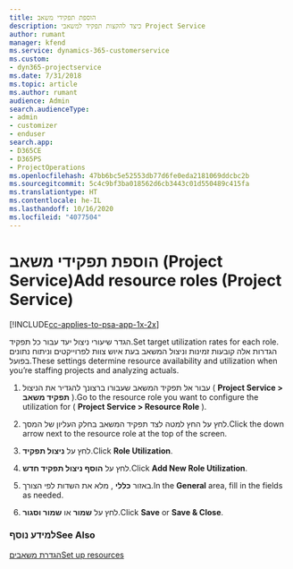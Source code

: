 ```yaml
---
title: הוספת תפקידי משאב
description: כיצד להקצות תפקיד למשאבי Project Service
author: rumant
manager: kfend
ms.service: dynamics-365-customerservice
ms.custom:
- dyn365-projectservice
ms.date: 7/31/2018
ms.topic: article
ms.author: rumant
audience: Admin
search.audienceType:
- admin
- customizer
- enduser
search.app:
- D365CE
- D365PS
- ProjectOperations
ms.openlocfilehash: 47bb6bc5e52553db77d6fe0eda2181069ddcbc2b
ms.sourcegitcommit: 5c4c9bf3ba018562d6cb3443c01d550489c415fa
ms.translationtype: HT
ms.contentlocale: he-IL
ms.lasthandoff: 10/16/2020
ms.locfileid: "4077504"
---
```

# <a name="add-resource-roles-project-service"></a><span data-ttu-id="a8a31-103">הוספת תפקידי משאב (Project Service)</span><span class="sxs-lookup"><span data-stu-id="a8a31-103">Add resource roles (Project Service)</span></span>

[!INCLUDE[cc-applies-to-psa-app-1x-2x](../includes/cc-applies-to-psa-app-1x-2x.md)]

<span data-ttu-id="a8a31-104">הגדר שיעורי ניצול יעד עבור כל תפקיד.</span><span class="sxs-lookup"><span data-stu-id="a8a31-104">Set target utilization rates for each role.</span></span> <span data-ttu-id="a8a31-105">הגדרות אלה קובעות זמינות וניצול המשאב בעת איוש צוות לפרוייקטים וניתוח נתונים בפועל.</span><span class="sxs-lookup"><span data-stu-id="a8a31-105">These settings determine resource availability and utilization when you’re staffing projects and analyzing actuals.</span></span>  
  
1.  <span data-ttu-id="a8a31-106">עבור אל תפקיד המשאב שעבורו ברצונך להגדיר את הניצול ( **Project Service > תפקיד משאב** ).</span><span class="sxs-lookup"><span data-stu-id="a8a31-106">Go to the resource role you want to configure the utilization for ( **Project Service > Resource Role** ).</span></span>  
  
2.  <span data-ttu-id="a8a31-107">לחץ על החץ למטה לצד תפקיד המשאב בחלק העליון של המסך.</span><span class="sxs-lookup"><span data-stu-id="a8a31-107">Click the down arrow next to the resource role at the top of the screen.</span></span>  
  
3.  <span data-ttu-id="a8a31-108">לחץ על **ניצול תפקיד**.</span><span class="sxs-lookup"><span data-stu-id="a8a31-108">Click **Role Utilization**.</span></span>  
  
4.  <span data-ttu-id="a8a31-109">לחץ על **הוסף ניצול תפקיד חדש**.</span><span class="sxs-lookup"><span data-stu-id="a8a31-109">Click **Add New Role Utilization**.</span></span>  
  
5.  <span data-ttu-id="a8a31-110">באזור **כללי** , מלא את השדות לפי הצורך.</span><span class="sxs-lookup"><span data-stu-id="a8a31-110">In the **General** area, fill in the fields as needed.</span></span>  
  
6.  <span data-ttu-id="a8a31-111">לחץ על **שמור** או **שמור וסגור**.</span><span class="sxs-lookup"><span data-stu-id="a8a31-111">Click **Save** or **Save & Close**.</span></span>  
  
### <a name="see-also"></a><span data-ttu-id="a8a31-112">למידע נוסף</span><span class="sxs-lookup"><span data-stu-id="a8a31-112">See Also</span></span>  
 [<span data-ttu-id="a8a31-113">הגדרת משאבים</span><span class="sxs-lookup"><span data-stu-id="a8a31-113">Set up resources</span></span>](../psa/set-up-resources.md)
